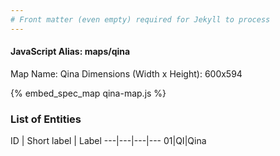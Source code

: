 ```yaml
---
# Front matter (even empty) required for Jekyll to process
---
```


#### JavaScript Alias: maps/qina

Map Name: Qina
Dimensions (Width x Height): 600x594



{% embed_spec_map qina-map.js %}

### List of Entities

ID | Short label | Label
---|---|---|---
01|QI|Qina


